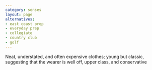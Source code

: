 ```yaml
---
category: senses
layout: page
alternatives:
- east coast prep
- everyday prep	
- collegiate
- country club
- golf
---
```


Neat, understated, and often expensive clothes; young but classic, suggesting that the wearer is well off, upper class, and conservative
